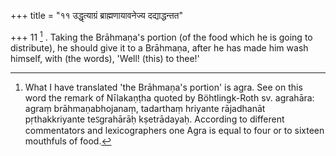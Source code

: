 +++
title = "११ उद्धृत्याग्रं ब्राह्मणायावनेज्य दद्याद्धन्तत"

+++
11 [^4] . Taking the Brāhmaṇa's portion (of the food which he is going to distribute), he should give it to a Brāhmaṇa, after he has made him wash himself, with (the words), 'Well! (this) to thee!'


[^4]:  What I have translated 'the Brāhmaṇa's portion' is agra. See on this word the remark of Nīlakaṇṭha quoted by Böhtlingk-Roth sv. agrahāra: agraṃ brāhmaṇabhojanaṃ, tadarthaṃ hriyante rājadhanāt pṛthakkriyante teऽgrahārāḥ kṣetrādayaḥ. According to different commentators and lexicographers one Agra is equal to four or to sixteen mouthfuls of food.

